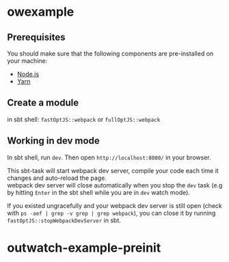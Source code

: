 owexample
====

## Prerequisites

You should make sure that the following components are pre-installed on your machine:

 - [Node.js](https://nodejs.org/en/download/)
 - [Yarn](https://yarnpkg.com/en/docs/install)

## Create a module
in sbt shell: `fastOptJS::webpack` or `fullOptJS::webpack`

## Working in dev mode
In sbt shell, run `dev`. Then open `http://localhost:8080/` in your browser.

This sbt-task will start webpack dev server, compile your code each time it changes
and auto-reload the page.  
webpack dev server will close automatically when you stop the `dev` task
(e.g by hitting `Enter` in the sbt shell while you are in `dev` watch mode).

If you existed ungracefully and your webpack dev server is still open (check with `ps -aef | grep -v grep | grep webpack`),
you can close it by running `fastOptJS::stopWebpackDevServer` in sbt.
# outwatch-example-preinit
